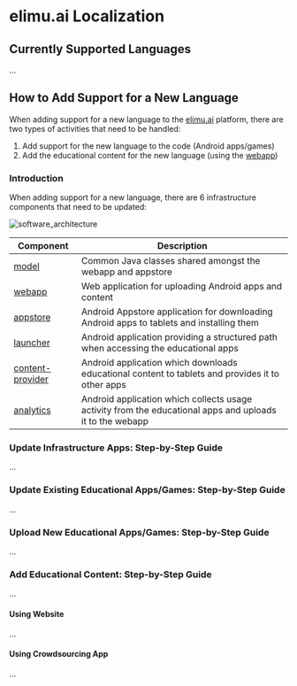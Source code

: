 # elimu.ai Localization


## Currently Supported Languages

...


## How to Add Support for a New Language

When adding support for a new language to the [elimu.ai](http://elimu.ai) platform, there are two types of activities that need to be handled:

  1. Add support for the new language to the code (Android apps/games)
  2. Add the educational content for the new language (using the [webapp](https://github.com/elimu-ai/webapp))


### Introduction

When adding support for a new language, there are 6 infrastructure components that need to be updated:

![software_architecture](https://user-images.githubusercontent.com/15718174/50562025-59dbfe80-0d08-11e9-9e86-3c69b860f0d3.png)

Component | Description
------------ | -------------
[model](https://github.com/elimu-ai/model) | Common Java classes shared amongst the webapp and appstore
[webapp](https://github.com/elimu-ai/webapp) | Web application for uploading Android apps and content
[appstore](https://github.com/elimu-ai/appstore) | Android Appstore application for downloading Android apps to tablets and installing them
[launcher](https://github.com/elimu-ai/launcher) |	Android application providing a structured path when accessing the educational apps
[content-provider](https://github.com/elimu-ai/content-provider)	| Android application which downloads educational content to tablets and provides it to other apps
[analytics](https://github.com/elimu-ai/analytics)	| Android application which collects usage activity from the educational apps and uploads it to the webapp

### Update Infrastructure Apps: Step-by-Step Guide

...

### Update Existing Educational Apps/Games: Step-by-Step Guide

...

### Upload New Educational Apps/Games: Step-by-Step Guide

...

<a name="add-educational-content"></a>
### Add Educational Content: Step-by-Step Guide

...

#### Using Website

...

#### Using Crowdsourcing App

...
